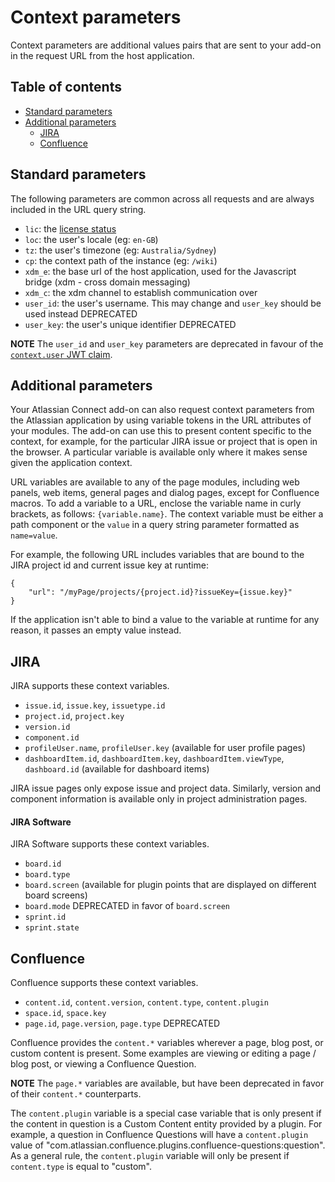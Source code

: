 # Context parameters

Context parameters are additional values pairs that are sent to your add-on in the request URL from the host application.

## Table of contents

* [Standard parameters](#standard-parameters)
* [Additional parameters](#additional-parameters)
  * [JIRA](#additional-parameters-jira)
  * [Confluence](#additional-parameters-confluence)

## <a name="standard-parameters"></a>Standard parameters

The following parameters are common across all requests and are always included in the URL query string.

* `lic`: the [license status](./licensing.html#license-status)
* `loc`: the user's locale (eg: `en-GB`)
* `tz`: the user's timezone (eg: `Australia/Sydney`)
* `cp`: the context path of the instance (eg: `/wiki`)
* `xdm_e`: the base url of the host application, used for the Javascript bridge (xdm - cross domain messaging)
* `xdm_c`: the xdm channel to establish communication over
* `user_id`: the user's username. This may change and `user_key` should be used instead <span class="aui-lozenge">DEPRECATED</span>
* `user_key`: the user's unique identifier <span class="aui-lozenge">DEPRECATED</span>

**NOTE** The `user_id` and `user_key` parameters are deprecated in favour of the [`context.user` JWT claim](./understanding-jwt.html#token-structure-claims).

## <a name="additional-parameters"></a>Additional parameters

Your Atlassian Connect add-on can also request context parameters from the Atlassian application by using
variable tokens in the URL attributes of your modules. The add-on can use this to present content specific to the
context, for example, for the particular JIRA issue or project that is open in the browser. A particular variable is
available only where it makes sense given the application context.

URL variables are available to any of the page modules, including web panels, web items, general pages and dialog pages,
except for Confluence macros. To add a variable to a URL, enclose the variable name in curly brackets, as follows: `{variable.name}`.
The context variable must be either a path component or the `value` in a query string parameter formatted as `name=value`.

For example, the following URL includes variables that are bound to the JIRA project id and current issue key at runtime:

```
{
    "url": "/myPage/projects/{project.id}?issueKey={issue.key}"
}
```

If the application isn't able to bind a value to the variable at runtime for any reason, it passes an empty value instead.

## <a name="additional-parameters-jira"></a>JIRA

JIRA supports these context variables.

 * `issue.id`, `issue.key`, `issuetype.id`
 * `project.id`, `project.key`
 * `version.id`
 * `component.id`
 * `profileUser.name`, `profileUser.key` (available for user profile pages)
 * `dashboardItem.id`, `dashboardItem.key`, `dashboardItem.viewType`, `dashboard.id` (available for dashboard items)

JIRA issue pages only expose issue and project data. Similarly, version and component information is available only in
project administration pages.

#### <a name="additional-parameters-jira-software"></a>JIRA Software

JIRA Software supports these context variables.

 * `board.id`
 * `board.type`
 * `board.screen` (available for plugin points that are displayed on different board screens)
 * `board.mode` <span class="aui-lozenge">DEPRECATED</span> in favor of `board.screen` 
 * `sprint.id`
 * `sprint.state` 

## <a name="additional-parameters-confluence"></a>Confluence

Confluence supports these context variables.

 * `content.id`, `content.version`, `content.type`, `content.plugin`
 * `space.id`, `space.key`
 * `page.id`, `page.version`, `page.type` <span class="aui-lozenge">DEPRECATED</span>

Confluence provides the `content.*` variables wherever a page, blog post, or custom content is present. Some examples are
viewing or editing a page / blog post, or viewing a Confluence Question.

**NOTE** The `page.*` variables are available, but have been deprecated in favor of their `content.*` counterparts.

The `content.plugin` variable is a special case variable that is only present if the content in question is a Custom
Content entity provided by a plugin. For example, a question in Confluence Questions will have a `content.plugin` value
of "com.atlassian.confluence.plugins.confluence-questions:question". As a general rule, the `content.plugin` variable
will only be present if `content.type` is equal to "custom".